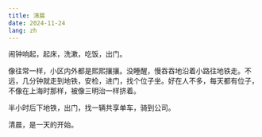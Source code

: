 ```yaml
---
title: 清晨
date: 2024-11-24
lang: zh
---
```


闹钟响起，起床，洗漱，吃饭，出门。

像往常一样，小区内外都是熙熙攘攘。没睡醒，慢吞吞地沿着小路往地铁走。不远，几分钟就走到地铁，安检，进门，找个位子坐。好在人不多，每天都有位子，不像在上海时那样，被像三明治一样挤着。

半小时后下地铁，出门，找一辆共享单车，骑到公司。

清晨，是一天的开始。
